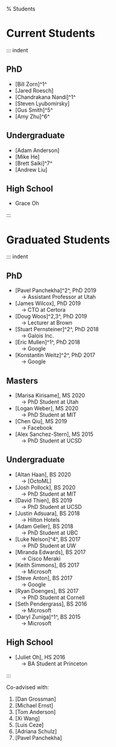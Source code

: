 % Students

# Current Students

::: indent

## PhD

  - [Bill Zorn]^1^
  - [Jared Roesch]
  - [Chandrakana Nandi]^1^
  - [Steven Lyubomirsky]
  - [Gus Smith]^5^
  - [Amy Zhu]^6^

## Undergraduate

  - [Adam Anderson]
  - [Mike He]
  - [Brett Saiki]^7^
  - [Andrew Liu]

## High School

  - Grace Oh

:::

# Graduated Students

::: indent

## PhD

  - [Pavel Panchekha]^2^, PhD 2019 \
      &nbsp; &nbsp; &rarr; Assistant Professor at Utah
  - [James Wilcox], PhD 2019 \
      &nbsp; &nbsp; &rarr; CTO at Certora
  - [Doug Woos]^2,3^, PhD 2019 \
      &nbsp; &nbsp; &rarr; Lecturer at Brown
  - [Stuart Pernsteiner]^2^, PhD 2018 \
      &nbsp; &nbsp; &rarr; Galois Inc.
  - [Eric Mullen]^1^, PhD 2018 \
      &nbsp; &nbsp; &rarr; Google
  - [Konstantin Weitz]^2^, PhD 2017 \
      &nbsp; &nbsp; &rarr; Google

## Masters

  - [Marisa Kirisame], MS 2020 \
      &nbsp; &nbsp; &rarr; PhD Student at Utah
  - [Logan Weber], MS 2020 \
      &nbsp; &nbsp; &rarr; PhD Student at MIT
  - [Chen Qiu], MS 2019 \
      &nbsp; &nbsp; &rarr; Facebook
  - [Alex Sanchez-Stern], MS 2015 \
      &nbsp; &nbsp; &rarr; PhD Student at UCSD

## Undergraduate

  - [Altan Haan], BS 2020 \
      &nbsp; &nbsp; &rarr; [OctoML]
  - [Josh Pollock], BS 2020 \
      &nbsp; &nbsp; &rarr; PhD Student at MIT
  - [David Thien], BS 2019 \
      &nbsp; &nbsp; &rarr; PhD Student at UCSD
  - [Justin Adsuara], BS 2018 \
      &nbsp; &nbsp; &rarr; Hilton Hotels
  - [Adam Geller], BS 2018 \
      &nbsp; &nbsp; &rarr; PhD Student at UBC
  - [Luke Nelson]^4^, BS 2017 \
      &nbsp; &nbsp; &rarr; PhD Student at UW
  - [Miranda Edwards], BS 2017 \
      &nbsp; &nbsp; &rarr; Cisco Meraki
  - [Keith Simmons], BS 2017 \
      &nbsp; &nbsp; &rarr; Microsoft
  - [Steve Anton], BS 2017 \
      &nbsp; &nbsp; &rarr; Google
  - [Ryan Doenges], BS 2017 \
      &nbsp; &nbsp; &rarr; PhD Student at Cornell
  - [Seth Pendergrass], BS 2016 \
      &nbsp; &nbsp; &rarr; Microsoft
  - [Daryl Zuniga]^1^, BS 2015 \
      &nbsp; &nbsp; &rarr; Microsoft

## High School

  - [Juliet Oh], HS 2016 \
      &nbsp; &nbsp; &rarr; BA Student at Princeton

:::

Co-advised with:

  1. [Dan Grossman]
  2. [Michael Ernst]
  3. [Tom Anderson]
  4. [Xi Wang]
  5. [Luis Ceze]
  6. [Adriana Schulz]
  7. [Pavel Panchekha]
